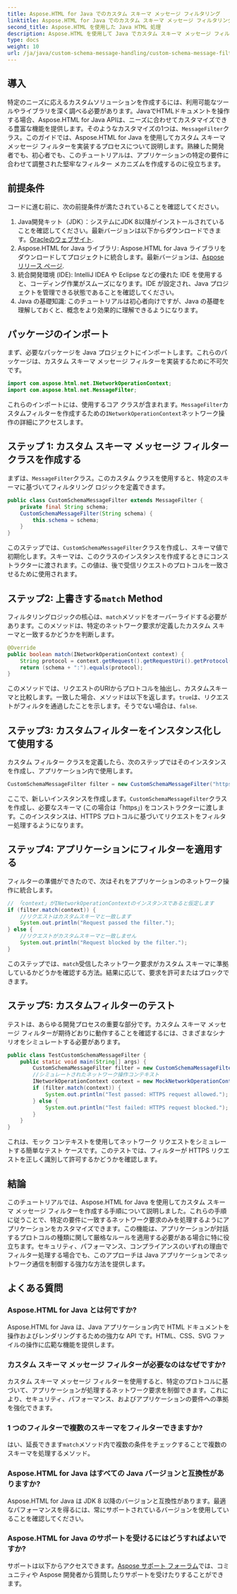 ```yaml
---
title: Aspose.HTML for Java でのカスタム スキーマ メッセージ フィルタリング
linktitle: Aspose.HTML for Java でのカスタム スキーマ メッセージ フィルタリング
second_title: Aspose.HTML を使用した Java HTML 処理
description: Aspose.HTML を使用して Java でカスタム スキーマ メッセージ フィルターを実装する方法を学びます。安全でカスタマイズされたアプリケーション エクスペリエンスを実現するには、ステップ バイ ステップ ガイドに従ってください。
type: docs
weight: 10
url: /ja/java/custom-schema-message-handling/custom-schema-message-filter/
---
```

## 導入
特定のニーズに応えるカスタムソリューションを作成するには、利用可能なツールやライブラリを深く調べる必要があります。JavaでHTMLドキュメントを操作する場合、Aspose.HTML for Java APIは、ニーズに合わせてカスタマイズできる豊富な機能を提供します。そのようなカスタマイズの1つは、`MessageFilter`クラス。このガイドでは、Aspose.HTML for Java を使用してカスタム スキーマ メッセージ フィルターを実装するプロセスについて説明します。熟練した開発者でも、初心者でも、このチュートリアルは、アプリケーションの特定の要件に合わせて調整された堅牢なフィルター メカニズムを作成するのに役立ちます。
## 前提条件
コードに進む前に、次の前提条件が満たされていることを確認してください。
1.  Java開発キット（JDK）：システムにJDK 8以降がインストールされていることを確認してください。最新バージョンは以下からダウンロードできます。[Oracleのウェブサイト](https://www.oracle.com/java/technologies/javase-jdk11-downloads.html).
2.  Aspose.HTML for Java ライブラリ: Aspose.HTML for Java ライブラリをダウンロードしてプロジェクトに統合します。最新バージョンは、[Aspose リリース ページ](https://releases.aspose.com/html/java/).
3. 統合開発環境 (IDE): IntelliJ IDEA や Eclipse などの優れた IDE を使用すると、コーディング作業がスムーズになります。IDE が設定され、Java プロジェクトを管理できる状態であることを確認してください。
4. Java の基礎知識: このチュートリアルは初心者向けですが、Java の基礎を理解しておくと、概念をより効果的に理解できるようになります。
## パッケージのインポート
まず、必要なパッケージを Java プロジェクトにインポートします。これらのパッケージは、カスタム スキーマ メッセージ フィルターを実装するために不可欠です。
```java
import com.aspose.html.net.INetworkOperationContext;
import com.aspose.html.net.MessageFilter;
```
これらのインポートには、使用するコア クラスが含まれます。`MessageFilter`カスタムフィルターを作成するための`INetworkOperationContext`ネットワーク操作の詳細にアクセスします。
## ステップ 1: カスタム スキーマ メッセージ フィルター クラスを作成する
まずは、`MessageFilter`クラス。このカスタム クラスを使用すると、特定のスキーマに基づいてフィルタリング ロジックを定義できます。
```java
public class CustomSchemaMessageFilter extends MessageFilter {
    private final String schema;
    CustomSchemaMessageFilter(String schema) {
        this.schema = schema;
    }
}
```
このステップでは、`CustomSchemaMessageFilter`クラスを作成し、スキーマ値で初期化します。スキーマは、このクラスのインスタンスを作成するときにコンストラクターに渡されます。この値は、後で受信リクエストのプロトコルを一致させるために使用されます。
## ステップ2: 上書きする`match` Method
フィルタリングロジックの核心は、`match`メソッドをオーバーライドする必要があります。このメソッドは、特定のネットワーク要求が定義したカスタム スキーマと一致するかどうかを判断します。
```java
@Override
public boolean match(INetworkOperationContext context) {
    String protocol = context.getRequest().getRequestUri().getProtocol();
    return (schema + ":").equals(protocol);
}
```
このメソッドでは、リクエストのURIからプロトコルを抽出し、カスタムスキーマと比較します。一致した場合、メソッドは以下を返します。`true`は、リクエストがフィルタを通過したことを示します。そうでない場合は、`false`.
## ステップ3: カスタムフィルターをインスタンス化して使用する
カスタム フィルター クラスを定義したら、次のステップではそのインスタンスを作成し、アプリケーション内で使用します。
```java
CustomSchemaMessageFilter filter = new CustomSchemaMessageFilter("https");
```
ここで、新しいインスタンスを作成します。`CustomSchemaMessageFilter`クラスを作成し、必要なスキーマ (この場合は「https」) をコンストラクターに渡します。このインスタンスは、HTTPS プロトコルに基づいてリクエストをフィルター処理するようになります。
## ステップ4: アプリケーションにフィルターを適用する
フィルターの準備ができたので、次はそれをアプリケーションのネットワーク操作に統合します。
```java
// 「context」がINetworkOperationContextのインスタンスであると仮定します
if (filter.match(context)) {
    //リクエストはカスタムスキーマと一致します
    System.out.println("Request passed the filter.");
} else {
    //リクエストがカスタムスキーマと一致しません
    System.out.println("Request blocked by the filter.");
}
```
このステップでは、`match`受信したネットワーク要求がカスタム スキーマに準拠しているかどうかを確認する方法。結果に応じて、要求を許可またはブロックできます。
## ステップ5: カスタムフィルターのテスト
テストは、あらゆる開発プロセスの重要な部分です。カスタム スキーマ メッセージ フィルターが期待どおりに動作することを確認するには、さまざまなシナリオをシミュレートする必要があります。
```java
public class TestCustomSchemaMessageFilter {
    public static void main(String[] args) {
        CustomSchemaMessageFilter filter = new CustomSchemaMessageFilter("https");
        //シミュレートされたネットワーク操作コンテキスト
        INetworkOperationContext context = new MockNetworkOperationContext("https");
        if (filter.match(context)) {
            System.out.println("Test passed: HTTPS request allowed.");
        } else {
            System.out.println("Test failed: HTTPS request blocked.");
        }
    }
}
```
これは、モック コンテキストを使用してネットワーク リクエストをシミュレートする簡単なテスト ケースです。このテストでは、フィルターが HTTPS リクエストを正しく識別して許可するかどうかを確認します。
## 結論
このチュートリアルでは、Aspose.HTML for Java を使用してカスタム スキーマ メッセージ フィルターを作成する手順について説明しました。これらの手順に従うことで、特定の要件に一致するネットワーク要求のみを処理するようにアプリケーションをカスタマイズできます。この機能は、アプリケーションが対話するプロトコルの種類に関して厳格なルールを適用する必要がある場合に特に役立ちます。セキュリティ、パフォーマンス、コンプライアンスのいずれの理由でフィルター処理する場合でも、このアプローチは Java アプリケーションでネットワーク通信を制御する強力な方法を提供します。
## よくある質問
### Aspose.HTML for Java とは何ですか?
Aspose.HTML for Java は、Java アプリケーション内で HTML ドキュメントを操作およびレンダリングするための強力な API です。HTML、CSS、SVG ファイルの操作に広範な機能を提供します。
### カスタム スキーマ メッセージ フィルターが必要なのはなぜですか?
カスタム スキーマ メッセージ フィルターを使用すると、特定のプロトコルに基づいて、アプリケーションが処理するネットワーク要求を制御できます。これにより、セキュリティ、パフォーマンス、およびアプリケーションの要件への準拠を強化できます。
### 1 つのフィルターで複数のスキーマをフィルターできますか?
はい、延長できます`match`メソッド内で複数の条件をチェックすることで複数のスキーマを処理するメソッド。
### Aspose.HTML for Java はすべての Java バージョンと互換性がありますか?
Aspose.HTML for Java は JDK 8 以降のバージョンと互換性があります。最適なパフォーマンスを得るには、常にサポートされているバージョンを使用していることを確認してください。
### Aspose.HTML for Java のサポートを受けるにはどうすればよいですか?
サポートは以下からアクセスできます。[Aspose サポート フォーラム](https://forum.aspose.com/c/html/29)では、コミュニティや Aspose 開発者から質問したりサポートを受けたりすることができます。